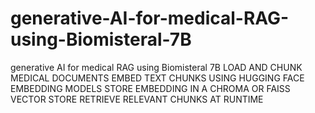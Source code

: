 # generative-AI-for-medical-RAG-using-Biomisteral-7B
generative AI for medical RAG using Biomisteral 7B 
LOAD AND CHUNK MEDICAL DOCUMENTS
EMBED TEXT CHUNKS USING HUGGING FACE EMBEDDING MODELS
STORE EMBEDDING IN A CHROMA OR FAISS VECTOR STORE
RETRIEVE RELEVANT CHUNKS AT RUNTIME
